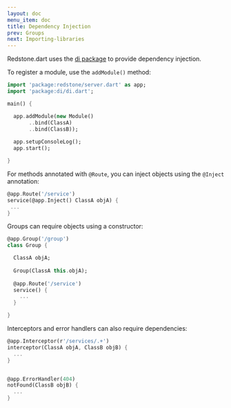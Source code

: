 ```yaml
---
layout: doc
menu_item: doc
title: Dependency Injection
prev: Groups
next: Importing-libraries
---
```

Redstone.dart uses the [di package](http://pub.dartlang.org/packages/di) to provide dependency injection.

To register a module, use the `addModule()` method:

```dart
import 'package:redstone/server.dart' as app;
import 'package:di/di.dart';

main() {

  app.addModule(new Module()
       ..bind(ClassA)
       ..bind(ClassB));
  
  app.setupConsoleLog();
  app.start();

}

```

For methods annotated with `@Route`, you can inject objects using the `@Inject` annotation:

```dart
@app.Route('/service')
service(@app.Inject() ClassA objA) {
 ...
}
```

Groups can require objects using a constructor:

```dart
@app.Group('/group')
class Group {

  ClassA objA;
  
  Group(ClassA this.objA);
  
  @app.Route('/service')
  service() {
    ...
  }

}
```

Interceptors and error handlers can also require dependencies:

```dart
@app.Interceptor(r'/services/.+')
interceptor(ClassA objA, ClassB objB) {
  ...
}


@app.ErrorHandler(404)
notFound(ClassB objB) {
  ...
}
```